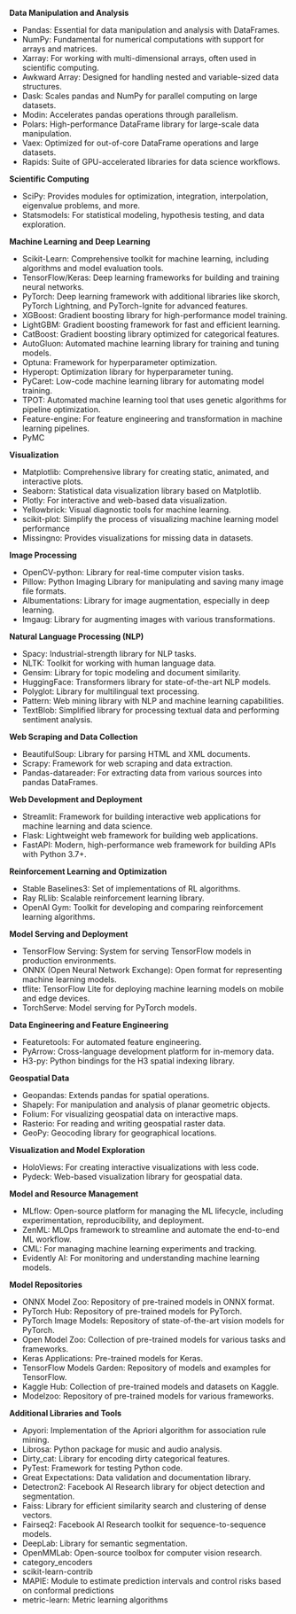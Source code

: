 **Data Manipulation and Analysis**

- Pandas: Essential for data manipulation and analysis with DataFrames.
- NumPy: Fundamental for numerical computations with support for arrays and matrices.
- Xarray: For working with multi-dimensional arrays, often used in scientific computing.
- Awkward Array: Designed for handling nested and variable-sized data structures.
- Dask: Scales pandas and NumPy for parallel computing on large datasets.
- Modin: Accelerates pandas operations through parallelism.
- Polars: High-performance DataFrame library for large-scale data manipulation.
- Vaex: Optimized for out-of-core DataFrame operations and large datasets.
- Rapids: Suite of GPU-accelerated libraries for data science workflows.

**Scientific Computing**

- SciPy: Provides modules for optimization, integration, interpolation, eigenvalue problems, and more.
- Statsmodels: For statistical modeling, hypothesis testing, and data exploration.

**Machine Learning and Deep Learning**

- Scikit-Learn: Comprehensive toolkit for machine learning, including algorithms and model evaluation tools.
- TensorFlow/Keras: Deep learning frameworks for building and training neural networks.
- PyTorch: Deep learning framework with additional libraries like skorch, PyTorch Lightning, and PyTorch-Ignite for advanced features.
- XGBoost: Gradient boosting library for high-performance model training.
- LightGBM: Gradient boosting framework for fast and efficient learning.
- CatBoost: Gradient boosting library optimized for categorical features.
- AutoGluon: Automated machine learning library for training and tuning models.
- Optuna: Framework for hyperparameter optimization.
- Hyperopt: Optimization library for hyperparameter tuning.
- PyCaret: Low-code machine learning library for automating model training.
- TPOT: Automated machine learning tool that uses genetic algorithms for pipeline optimization.
- Feature-engine: For feature engineering and transformation in machine learning pipelines.
- PyMC

**Visualization**

- Matplotlib: Comprehensive library for creating static, animated, and interactive plots.
- Seaborn: Statistical data visualization library based on Matplotlib.
- Plotly: For interactive and web-based data visualization.
- Yellowbrick: Visual diagnostic tools for machine learning.
- scikit-plot: Simplify the process of visualizing machine learning model performance
- Missingno: Provides visualizations for missing data in datasets.

**Image Processing**

- OpenCV-python: Library for real-time computer vision tasks.
- Pillow: Python Imaging Library for manipulating and saving many image file formats.
- Albumentations: Library for image augmentation, especially in deep learning.
- Imgaug: Library for augmenting images with various transformations.

**Natural Language Processing (NLP)**

- Spacy: Industrial-strength library for NLP tasks.
- NLTK: Toolkit for working with human language data.
- Gensim: Library for topic modeling and document similarity.
- HuggingFace: Transformers library for state-of-the-art NLP models.
- Polyglot: Library for multilingual text processing.
- Pattern: Web mining library with NLP and machine learning capabilities.
- TextBlob: Simplified library for processing textual data and performing sentiment analysis.

**Web Scraping and Data Collection**

- BeautifulSoup: Library for parsing HTML and XML documents.
- Scrapy: Framework for web scraping and data extraction.
- Pandas-datareader: For extracting data from various sources into pandas DataFrames.

**Web Development and Deployment**

- Streamlit: Framework for building interactive web applications for machine learning and data science.
- Flask: Lightweight web framework for building web applications.
- FastAPI: Modern, high-performance web framework for building APIs with Python 3.7+.

**Reinforcement Learning and Optimization**

- Stable Baselines3: Set of implementations of RL algorithms.
- Ray RLlib: Scalable reinforcement learning library.
- OpenAI Gym: Toolkit for developing and comparing reinforcement learning algorithms.

**Model Serving and Deployment**

- TensorFlow Serving: System for serving TensorFlow models in production environments.
- ONNX (Open Neural Network Exchange): Open format for representing machine learning models.
- tflite: TensorFlow Lite for deploying machine learning models on mobile and edge devices.
- TorchServe: Model serving for PyTorch models.

**Data Engineering and Feature Engineering**

- Featuretools: For automated feature engineering.
- PyArrow: Cross-language development platform for in-memory data.
- H3-py: Python bindings for the H3 spatial indexing library.

**Geospatial Data**

- Geopandas: Extends pandas for spatial operations.
- Shapely: For manipulation and analysis of planar geometric objects.
- Folium: For visualizing geospatial data on interactive maps.
- Rasterio: For reading and writing geospatial raster data.
- GeoPy: Geocoding library for geographical locations.

**Visualization and Model Exploration**

- HoloViews: For creating interactive visualizations with less code.
- Pydeck: Web-based visualization library for geospatial data.

**Model and Resource Management**

- MLflow: Open-source platform for managing the ML lifecycle, including experimentation, reproducibility, and deployment.
- ZenML: MLOps framework to streamline and automate the end-to-end ML workflow.
- CML: For managing machine learning experiments and tracking.
- Evidently AI: For monitoring and understanding machine learning models.

**Model Repositories**

- ONNX Model Zoo: Repository of pre-trained models in ONNX format.
- PyTorch Hub: Repository of pre-trained models for PyTorch.
- PyTorch Image Models: Repository of state-of-the-art vision models for PyTorch.
- Open Model Zoo: Collection of pre-trained models for various tasks and frameworks.
- Keras Applications: Pre-trained models for Keras.
- TensorFlow Models Garden: Repository of models and examples for TensorFlow.
- Kaggle Hub: Collection of pre-trained models and datasets on Kaggle.
- Modelzoo: Repository of pre-trained models for various frameworks.

**Additional Libraries and Tools**

- Apyori: Implementation of the Apriori algorithm for association rule mining.
- Librosa: Python package for music and audio analysis.
- Dirty_cat: Library for encoding dirty categorical features.
- PyTest: Framework for testing Python code.
- Great Expectations: Data validation and documentation library.
- Detectron2: Facebook AI Research library for object detection and segmentation.
- Faiss: Library for efficient similarity search and clustering of dense vectors.
- Fairseq2: Facebook AI Research toolkit for sequence-to-sequence models.
- DeepLab: Library for semantic segmentation.
- OpenMMLab: Open-source toolbox for computer vision research.
- category_encoders
- scikit-learn-contrib
- MAPIE: Module to estimate prediction intervals and control risks based on conformal predictions
- metric-learn: Metric learning algorithms 